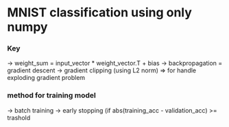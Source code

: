 # MNIST classification using only numpy

### Key
-> weight_sum = input_vector * weight_vector.T + bias 
-> backpropagation = gradient descent
-> gradient clipping (using L2 norm) => for handle exploding gradient problem

### method for training model 
-> batch training
-> early stopping (if abs(training_acc - validation_acc) >= trashold
